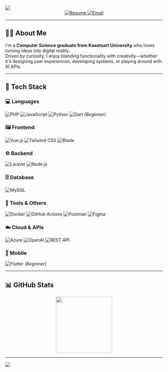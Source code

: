 <!-- 🌊 Full-width Waving Header -->
<img src="https://capsule-render.vercel.app/api?type=waving&color=gradient&height=180&section=header&text=Hi%20there!%20I'm%20Nyx%20🧑‍💻&fontColor=ffffff&fontSize=40&animation=fadeIn" />

<div align="center">
  <a href="https://nyxtheeranut.github.io/resume/" target="_blank">
    <img src="https://img.shields.io/badge/My%20Resume-FFFFFF?style=for-the-badge&logo=readthedocs&logoColor=black" alt="Resume" />
  </a>
  
  <a href="mailto:theeranut.sutha@gmail.com" target="_blank">
    <img src="https://img.shields.io/badge/Email-Me-FFFFFF?style=for-the-badge&logo=gmail&logoColor=EA4335" alt="Email" />
  </a>
</div>

---

## 👨‍🎓 About Me

I'm a **Computer Science graduate from Kasetsart University** who loves turning ideas into digital reality.  
Driven by curiosity, I enjoy blending functionality with creativity—whether it's designing user experiences, developing systems, or playing around with AI APIs.

---

## 🧰 Tech Stack

### 💻 Languages  
![PHP](https://img.shields.io/badge/PHP-FFFFFF?style=for-the-badge&logo=php&logoColor=8892BF)
![JavaScript](https://img.shields.io/badge/JavaScript-FFFFFF?style=for-the-badge&logo=javascript&logoColor=F7DF1E)
![Python](https://img.shields.io/badge/Python-FFFFFF?style=for-the-badge&logo=python&logoColor=3670A0)
![Dart](https://img.shields.io/badge/Dart-FFFFFF?style=for-the-badge&logo=dart&logoColor=0175C2) _(Beginner)_

### 🖼️ Frontend  
![Vue.js](https://img.shields.io/badge/Vue.js-FFFFFF?style=for-the-badge&logo=vue.js&logoColor=4FC08D)
![Tailwind CSS](https://img.shields.io/badge/TailwindCSS-FFFFFF?style=for-the-badge&logo=tailwind-css&logoColor=0EA5E9)
![Blade](https://img.shields.io/badge/Blade-FFFFFF?style=for-the-badge&logo=laravel&logoColor=F72C1F)

### ⚙️ Backend  
![Laravel](https://img.shields.io/badge/Laravel-FFFFFF?style=for-the-badge&logo=laravel&logoColor=F72C1F)
![Node.js](https://img.shields.io/badge/Node.js-FFFFFF?style=for-the-badge&logo=node.js&logoColor=339933)

### 🗄️ Database  
![MySQL](https://img.shields.io/badge/MySQL-FFFFFF?style=for-the-badge&logo=mysql&logoColor=005C84)

### 🔧 Tools & Others  
![Docker](https://img.shields.io/badge/Docker-FFFFFF?style=for-the-badge&logo=docker&logoColor=2496ED)
![GitHub Actions](https://img.shields.io/badge/GitHub_Actions-FFFFFF?style=for-the-badge&logo=github-actions&logoColor=2088FF)
![Postman](https://img.shields.io/badge/Postman-FFFFFF?style=for-the-badge&logo=postman&logoColor=FF6C37)
![Figma](https://img.shields.io/badge/Figma-FFFFFF?style=for-the-badge&logo=figma&logoColor=F24E1E)

### ☁️ Cloud & APIs  
![Azure](https://img.shields.io/badge/Azure-FFFFFF?style=for-the-badge&logo=microsoftazure&logoColor=0078D4)
![OpenAI](https://img.shields.io/badge/OpenAI-FFFFFF?style=for-the-badge&logo=openai&logoColor=412991)
![REST API](https://img.shields.io/badge/REST_API-FFFFFF?style=for-the-badge&logo=json&logoColor=FF5733)

### 📱 Mobile  
![Flutter](https://img.shields.io/badge/Flutter-FFFFFF?style=for-the-badge&logo=flutter&logoColor=02569B) _(Beginner)_

---

## 📊 GitHub Stats

<p align="center">
  <img src="https://github-readme-stats.vercel.app/api/top-langs/?username=nyxtheeranut&layout=compact&theme=graywhite" height="180" />
</p>

---

<img src="https://capsule-render.vercel.app/api?type=waving&color=gradient&height=120&section=footer" />
